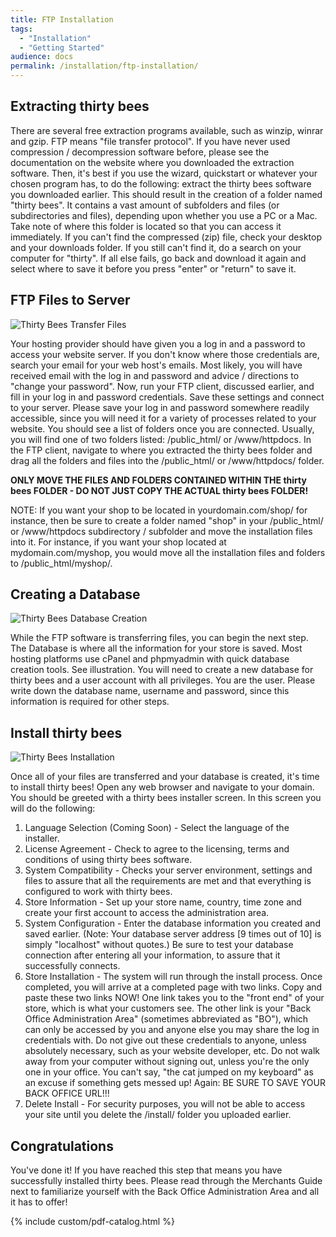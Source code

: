 ```yaml
---
title: FTP Installation
tags:
  - "Installation"
  - "Getting Started"
audience: docs
permalink: /installation/ftp-installation/
---
```


## Extracting thirty bees

There are several free extraction programs available, such as winzip, winrar and gzip. FTP means "file transfer protocol". If you have never used compression / decompression software before, please see the documentation on the website where you downloaded the extraction software. Then, it's best if you use the wizard, quickstart or whatever your chosen program has, to do the following: extract the thirty bees software you downloaded earlier.  This should result in the creation of a folder named "thirty bees".  It contains a vast amount of subfolders and files (or subdirectories and files), depending upon whether you use a PC or a Mac.  Take note of where this folder is located so that you can access it immediately.  If you can't find the compressed (zip) file, check your desktop and your downloads folder. If you still can't find it, do a search on your computer for "thirty". If all else fails, go back and download it again and select where to save it before you press "enter" or "return" to save it.

## FTP Files to Server
![Thirty Bees Transfer Files]({{base}}/thirtybees/images/installation/installation-ftp_installation-transfer_files.jpg  "Thirty Bees Transfer Files")

Your hosting provider should have given you a log in and a password to access your website server. If you don't know where those credentials are, search your email for your web host's emails. Most likely, you will have received email with the log in and password and advice / directions to "change your password". Now, run your FTP client, discussed earlier, and fill in your log in and password credentials. Save these settings and connect to your server.  Please save your log in and password somewhere readily accessible, since you will need it for a variety of processes related to your website. You should see a list of folders once you are connected.  Usually, you will find one of two folders listed: /public_html/ or /www/httpdocs.  In the FTP client, navigate to where you extracted the thirty bees folder and drag all the folders and files into the /public_html/ or /www/httpdocs/ folder.

**ONLY MOVE THE FILES AND FOLDERS CONTAINED WITHIN THE thirty bees FOLDER - DO NOT JUST COPY THE ACTUAL thirty bees FOLDER!**

NOTE: If you want your shop to be located in yourdomain.com/shop/ for instance, then be sure to create a folder named "shop" in your /public_html/ or /www/httpdocs subdirectory / subfolder and move the installation files into it.  For instance, if you want your shop located at mydomain.com/myshop, you would move all the installation files and folders to /public_html/myshop/.

## Creating a Database
![Thirty Bees Database Creation]({{base}}/thirtybees/images/installation/installation-ftp_installation-db_creation.jpg  "Thirty Bees Database Creation")

While the FTP software is transferring files, you can begin the next step.  The Database is where all the information for your store is saved.  Most hosting platforms use cPanel and phpmyadmin with quick database creation tools. See illustration.  You will need to create a new database for thirty bees and a user account with all privileges. You are the user. Please write down the database name, username and password, since this information is required for other steps.

## Install thirty bees
![Thirty Bees Installation]({{base}}/thirtybees/images/installation/installation-ftp_installation-thirtybees_installer.jpg  "Thirty Bees Installation")

Once all of your files are transferred and your database is created, it's time to install thirty bees!  Open any web browser and navigate to your domain.  You should be greeted with a thirty bees installer screen.  In this screen you will do the following:

1. Language Selection (Coming Soon) - Select the language of the installer.
2. License Agreement - Check to agree to the licensing, terms and conditions of using thirty bees software.
3. System Compatibility - Checks your server environment, settings and files to assure that all the requirements are met and that everything is configured to work with thirty bees.
4. Store Information - Set up your store name, country, time zone and create your first account to access the administration area.
5. System Configuration - Enter the database information you created and saved earlier. (Note: Your database server address [9 times out of 10] is simply "localhost" without quotes.)  Be sure to test your database connection after entering all your information, to assure that it successfully connects.
6. Store Installation - The system will run through the install process.  Once completed, you will arrive at a completed page with two links.  Copy and paste these two links NOW! One link takes you to the "front end" of your store, which is what your customers see.  The other link is your "Back Office Administration Area" (sometimes abbreviated as "BO"), which can only be accessed by you and anyone else you may share the log in credentials with. Do not give out these credentials to anyone, unless absolutely necessary, such as your website developer, etc. Do not walk away from your computer without signing out, unless you're the only one in your office. You can't say, "the cat jumped on my keyboard" as an excuse if something gets messed up! Again: BE SURE TO SAVE YOUR BACK OFFICE URL!!!
7. Delete Install - For security purposes, you will not be able to access your site until you delete the /install/ folder you uploaded earlier. 

## Congratulations

You've done it!  If you have reached this step that means you have successfully installed thirty bees. Please read through the Merchants Guide next to familiarize yourself with the Back Office Administration Area and all it has to offer!

{% include custom/pdf-catalog.html %}